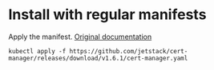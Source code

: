 # Install with regular manifests

Apply the manifest. [Original documentation](https://cert-manager.io/docs/installation/kubectl/)

```
kubectl apply -f https://github.com/jetstack/cert-manager/releases/download/v1.6.1/cert-manager.yaml
```
